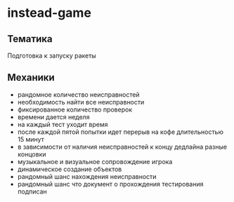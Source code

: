 # instead-game

## Тематика

Подготовка к запуску ракеты

## Механики

- рандомное количество неисправностей
- необходимость найти все неисправности
- фиксированное количество проверок
- времени дается неделя
- на каждый тест уходит время
- после каждой пятой попытки идет перерыв на кофе длительностью 15 минут
- в зависимости от наличия неисправностей к концу дедлайна разные концовки
- музыкальное и визуальное сопровождение игрока
- динамическое создание объектов
- рандомный шанс нахождения неисправности
- рандомный шанс что документ о прохождения тестирования подписан
